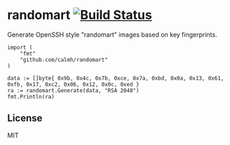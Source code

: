 randomart [![Build Status](https://drone.io/github.com/calmh/randomart/status.png)](https://drone.io/github.com/calmh/randomart/latest)
=========

Generate OpenSSH style "randomart" images based on key fingerprints.

```
import ( 
    "fmt"
    "github.com/calmh/randomart"
)

data := []byte{ 0x9b, 0x4c, 0x7b, 0xce, 0x7a, 0xbd, 0x0a, 0x13, 0x61, 0xfb, 0x17, 0xc2, 0x06, 0x12, 0x0c, 0xed }
ra := randomart.Generate(data, "RSA 2048")
fmt.Println(ra)
```

License
-------

MIT
